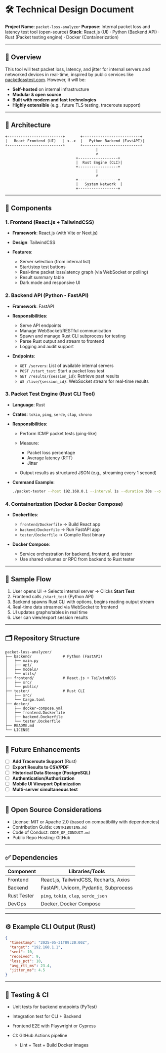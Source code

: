 # 🛠️ Technical Design Document

**Project Name**: `packet-loss-analyzer`
**Purpose**: Internal packet loss and latency test tool (open-source)
**Stack**: React.js (UI) · Python (Backend API) · Rust (Packet testing engine) · Docker (Containerization)

---

## 📌 Overview

This tool will test packet loss, latency, and jitter for internal servers and networked devices in real-time, inspired by public services like [packetlosstest.com](https://packetlosstest.com). However, it will be:

* **Self-hosted** on internal infrastructure
* **Modular & open source**
* **Built with modern and fast technologies**
* **Highly extensible** (e.g., future TLS testing, traceroute support)

---

## 🧱 Architecture

```
+-------------------------+       +--------------------------+
|   React Frontend (UI)   | <-->  |   Python Backend (FastAPI)|
+-------------------------+       +--------------------------+
                                         |
                                         v
                                +------------------+
                                |  Rust Engine (CLI)|
                                +------------------+
                                         |
                                         v
                                +------------------+
                                |   System Network  |
                                +------------------+
```

---

## 🧩 Components

### 1. Frontend (React.js + TailwindCSS)

* **Framework**: React.js (with Vite or Next.js)
* **Design**: TailwindCSS
* **Features**:

  * Server selection (from internal list)
  * Start/stop test buttons
  * Real-time packet loss/latency graph (via WebSocket or polling)
  * Result summary table
  * Dark mode and responsive UI

### 2. Backend API (Python - FastAPI)

* **Framework**: FastAPI
* **Responsibilities**:

  * Serve API endpoints
  * Manage WebSocket/RESTful communication
  * Spawn and manage Rust CLI subprocess for testing
  * Parse Rust output and stream to frontend
  * Logging and audit support
* **Endpoints**:

  * `GET /servers`: List of available internal servers
  * `POST /start_test`: Start a packet loss test
  * `GET /results/{session_id}`: Retrieve past results
  * `WS /live/{session_id}`: WebSocket stream for real-time results

### 3. Packet Test Engine (Rust CLI Tool)

* **Language**: Rust
* **Crates**: `tokio`, `ping`, `serde`, `clap`, `chrono`
* **Responsibilities**:

  * Perform ICMP packet tests (ping-like)
  * Measure:

    * Packet loss percentage
    * Average latency (RTT)
    * Jitter
  * Output results as structured JSON (e.g., streaming every 1 second)
* **Command Example**:

  ```bash
  ./packet-tester --host 192.168.0.1 --interval 1s --duration 30s --output json
  ```

### 4. Containerization (Docker & Docker Compose)

* **Dockerfiles**:

  * `frontend/Dockerfile` → Build React app
  * `backend/Dockerfile` → Run FastAPI app
  * `tester/Dockerfile` → Compile Rust binary
* **Docker Compose**:

  * Service orchestration for backend, frontend, and tester
  * Use shared volumes or RPC from backend to Rust tester

---

## 🧪 Sample Flow

1. User opens UI → Selects internal server → Clicks **Start Test**
2. Frontend calls `/start_test` (Python API)
3. Backend spawns Rust CLI with options, begins reading output stream
4. Real-time data streamed via WebSocket to frontend
5. UI updates graphs/tables in real time
6. User can view/export session results

---

## 🗂️ Repository Structure

```
packet-loss-analyzer/
├── backend/              # Python (FastAPI)
│   ├── main.py
│   ├── api/
│   ├── models/
│   └── utils/
├── frontend/             # React.js + TailwindCSS
│   ├── src/
│   └── public/
├── tester/               # Rust CLI
│   ├── src/
│   └── Cargo.toml
├── docker/
│   ├── docker-compose.yml
│   ├── frontend.Dockerfile
│   ├── backend.Dockerfile
│   └── tester.Dockerfile
├── README.md
└── LICENSE
```

---

## 🚀 Future Enhancements

* [ ] **Add Traceroute Support** (Rust)
* [ ] **Export Results to CSV/PDF**
* [ ] **Historical Data Storage (PostgreSQL)**
* [ ] **Authentication/Authorization**
* [ ] **Mobile UI Viewport Optimization**
* [ ] **Multi-server simultaneous test**

---

## 📜 Open Source Considerations

* License: MIT or Apache 2.0 (based on compatibility with dependencies)
* Contribution Guide: `CONTRIBUTING.md`
* Code of Conduct: `CODE_OF_CONDUCT.md`
* Public Repo Hosting: GitHub

---

## ✅ Dependencies

| Component   | Libraries/Tools                        |
| ----------- | -------------------------------------- |
| Frontend    | React.js, TailwindCSS, Recharts, Axios |
| Backend     | FastAPI, Uvicorn, Pydantic, Subprocess |
| Rust Tester | `ping`, `tokio`, `clap`, `serde_json`  |
| DevOps      | Docker, Docker Compose                 |

---

## ⚙️ Example CLI Output (Rust)

```json
{
  "timestamp": "2025-05-31T09:20:00Z",
  "target": "192.168.1.1",
  "sent": 10,
  "received": 9,
  "loss_pct": 10,
  "avg_rtt_ms": 23.4,
  "jitter_ms": 4.5
}
```

---

## 🧪 Testing & CI

* Unit tests for backend endpoints (PyTest)
* Integration test for CLI + Backend
* Frontend E2E with Playwright or Cypress
* CI: GitHub Actions pipeline

  * Lint + Test + Build Docker images
